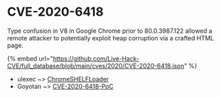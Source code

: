 # CVE-2020-6418

Type confusion in V8 in Google Chrome prior to 80.0.3987.122 allowed a remote attacker to potentially exploit heap corruption via a crafted HTML page.

{% embed url="https://github.com/Live-Hack-CVE/full_database/blob/main/cves/2020/CVE-2020-6418.json" %}


* ulexec ~> [ChromeSHELFLoader](https://zeste.alice-snow.ru/2020/database/cve-2020-6418/chromeshelfloader-ulexec)
* Goyotan ~> [CVE-2020-6418-PoC](https://zeste.alice-snow.ru/2020/database/cve-2020-6418/cve-2020-6418-poc-goyotan)